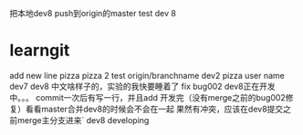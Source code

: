 把本地dev8 push到origin的master
test dev 8
# learngit
add new line
pizza
pizza 2
test origin/branchname
dev2
pizza user name
dev7
dev8
中文啥样子的，实验的我快要睡着了
fix bug002
dev8正在开发中。。。
commit一次后有写一行，并且add
开发完（没有merge之前的bug002修复）看看master合并dev8的时候会不会在一起
果然有冲突，应该在dev8提交之前merge主分支进来`
dev8 developing
